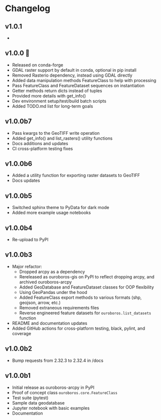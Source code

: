 # Changelog

## v1.0.1

- 

## v1.0.0 🎉

- Released on conda-forge
- GDAL raster support by default in conda, optional in pip install
- Removed Rasterio dependency, instead using GDAL directly
- Added data manipulation methods FeatureClass to help with processing
- Pass FeatureClass and FeatureDataset sequences on instantiation
- Getter methods return dicts instead of tuples
- Provided more details with get_info()
- Dev environment setup/test/build batch scripts
- Added TODO.md list for long-term goals

## v1.0.0b7

- Pass kwargs to the GeoTIFF write operation
- Added get_info() and list_rasters() utility functions
- Docs additions and updates
- CI cross-platform testing fixes

## v1.0.0b6

- Added a utility function for exporting raster datasets to GeoTIFF
- Docs updates

## v1.0.0b5

- Switched sphinx theme to PyData for dark mode
- Added more example usage notebooks

## v1.0.0b4
 
- Re-upload to PyPI

## v1.0.0b3

- Major refactor:
  - Dropped arcpy as a dependency
  - Rereleased as ouroboros-gis on PyPI to reflect dropping arcpy, and archived ouroboros-arcpy
  - Added GeoDatabase and FeatureDataset classes for OOP flexibility
  - Using GeoPandas under the hood
  - Added FeatureClass export methods to various formats (shp, geojson, arrow, etc.)
  - Removed extraneous requirements files
  - Reverse engineered feature datasets for `ouroboros.list_datasets` function
- README and documentation updates
- Added GitHub actions for cross-platform testing, black, pylint, and coverage

## v1.0.0b2

- Bump requests from 2.32.3 to 2.32.4 in /docs

## v1.0.0b1

- Initial release as ouroboros-arcpy in PyPI
- Proof of concept class `ouroboros.core.FeatureClass`
- Test suite (pytest) 
- Sample data geodatabase
- Jupyter notebook with basic examples 
- Documentation
